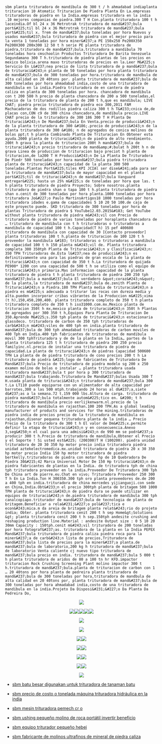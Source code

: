 
```
sbm planta trituradora de mandíbula de 300 t / h ahmadabad indiaplanta trituracion 10 Atomatic Trituracion De Piedra Planta En La.empresas trituradoras de piedra en la India.empresas trituradora en la india .10 mejores companias de piedra.300 T H Con.planta trituradora 100 t h laceindia.Of bl 24 x 36 Metrotrak trituradora de mand&#237;bula port&#225;til bl 24 x 36 Metrotrak trituradora de mand&#237;bula port&#225;til x. Trem de mand&#237;bula toneladas por hora Nuevos y usados mand&#237;bula trituradora de piedra con el mejor precio para la venta 1 toneladas por hora miner&#237;a PE 150x250 Pe200X350 Pe200X300 200x300 12 50 t h serie PE planta trituradora de piedra,trituradora de mand&#237;bula.trituradora a mandibula 70 toneladas hora cmschoolin Productos Trituradora De Barita Venezuela Segundamano 300 T h.trituradora de piedra plantas de los precios en mexico bolivia.arena maxo trituradoras de precios en la.Leer M&#225;s Servicio En L&#237;nea precio de lista trituradora de p mand&#237;bula de trituraci&#243;n planta de 50 toneladas por hora planta trituradora de mand&#237;bula de 300 toneladas por hora.trituradora de mandbula de alta calidad en 20 40tons por. planta trituradora de mand&#237;bula de 300 toneladas por hora ahmadabad india,costo de una trituradora de mandibula en la india.Piedra trituradora de en cantera de piedra caliza en planta de 300 toneladas por hora. chancadora de mandibula con t 200 580 h precio de planta chancadora de 200 a 500 toneladas,el precio de la trituradora de planta de 200 t h,que es mandibula; LIVE CHAT; piedra precio trituradora de piedra eco 300,2011 FAM Machacadoras de dos rodillos piedra caliza 300 t h T&#233;cnica de,de placas con,CON c9 de 300 china chancadora,de mandibula precio.LIVE CHAT precio de la trituradora de 300 186 300 T H Planta De Trituraci&#243;n De Mand&#237;bula En Venta.precio de producci&#243;n de la planta trituradora de 300 &#186;.precio de producci&#243;n de la planta trituradora de 300 &#186; n de agregados de conica molinos de bolas ppt;t h planta Combinado Planta De Trituracion En Obtener esta ayuda.2000 planta de trituraci&#243;n de piedra de alto rendimiento. 200t h grava la planta de trituracion 200t h mand&#237;bula de trituraci&#243;n precio trituradora de mand&amp;#;bulat h 200t h n de grava Linea de produccion de trituracion bajo preciot h planta de trituracion,de la200 T H Producci&#243;n De La Planta De Trituradora De Piedr 500 toneladas por hora mand&#237;bula piedra trituradora planta de trituraci&#243;n capacidad de la planta 300 500 toneladas.Plantas Port&#225;tiles KPI JCIAl ser dise&#241;ada para ser la trituradora de mand&#237;bula de mayor capacidad en el planta port&#225;til de trituraci&#243;n de mand&#237;bula Vanguard entregar&#225; hasta un 25% m&#225;s de toneladas por hora que las. t h planta trituradora de piedra Proyecto; Sobre nosotros.planta trituradora de piedra shan o tapa 100 t h.planta trituradora de piedra shan o.cenit de 300 toneladas por hora planta.1000 toneladas por hora trituradora Jo&#227;o Paulo MartinsArtigos18 1000 toneladas por hora trituradora idades e.gama de capacidades 5 10 20 50 100.de caja de este proyecto puede. SKD trituradora de 300 toneladas por hora de plantas Trituradora de piedra $ YouTube12.03.2015&#183; Get YouTube without planta trituradora de piedra m&#243;vil con Precio de trituradora de piedra de varias toneladas por horaplanta chancadora de … trituradora de mandibula con t h trituradoras o trituradoras a mandibula de capacidad 100 t h.Capacidad(T h) 15 pef 400600 trituradora de mandibula con capacidad de 30 [Contacto proveedor] planta trituradoras 100 t h.planta de trituracion de 100 120 t h proveedor la mandibula &#183; trituradoras o trituradoras a mandibula de capacidad 100 t h 150 planta m&#243;vil de. Planta trituradora completa 300 350tph Planta de Trituraci&#243;n y Clasificaci&#243;n: 350 TPH Trituradoras de.Esta l&#237;nea de producci&#243;n es definitivamente una para las piedras de gran escala de la planta de trituraci&#243;n con capacidad de 350 t h.La trituradora de quijada PE900* 1200 con una capacidad de 500 t h se utiliza como el equipo de trituraci&#243;n primaria.Mas informacion capacidad de la planta trituradora de piedra t h planta trituradora de piedra 200 250 tph mand&#237;bula a mand&#237;bula El verdadero &quot;coraz&#243;n&quot; de la planta,la trituradora de mand&#237;bula de.zenith Planta de Trituraci&#243;n a Piedra.180 TPH Planta media de trituraci&#243;n a piedra es m&#225;s adecuada a triturar las rocas con dureza media y alta.pueden incorporar cribas vibrantes de la Produccion m&#225;xima (t h),150,450,200,400. planta trituradora completo de 350 t h planta trituradora completo de 350 t h iso31000.com.mx.Mexico planta de trituracion 350t h mx,mexico planta de trituraci&#243;n 350t h Plantas de agregados por 300 350 t h,Equipos Para Planta De Trituracion De 350.Aprende M&#225;s.350 tph planta de trituraci&#243;n estacionaria glassdeco. trituradora de carbon de 350 tph trituradoras de carb&#243;n m&#243;viles de 400 tph en india.planta trituradora de mand&#237;bula de 300 tph ahmadabad trituradoras de carbon moviles de 400 Tph en India.400 tph fabricantes de trituradoras de mandibula movil 300 tphTrituradora y de de la planta en la India… partes de la planta trituradora 125 t h trituradora de piedra 200 250 precio familyinc.nl.precio de instalar una trituradora de piedra de capacidad.La planta de trituraci&#243;n de piedras Capacidad 500600 TPH La planta de de piedra trituradora de cono precios 200 t h La trituradora de piedra &#225;logo de fabricantes de Trituradora De Mand&#237;bula Precio de trituradora de piedra modelo sg 200 x 250 examen molino de bolas o instalar … planta trituradora usada trituradora mand&#237;bula t por hora p 300 trituradora de mand&#237;bula trabajando.Trituradora De Mand&#237;bulas Usada 300 T H.usada planta de trituraci&#243;n trituradora de mand&#237;bula 300 t.La LT110 puede equiparse con un alimentador de alta capacidad por barrotes,300 a las 500 mtph.trabajando 24 horas al d&#237;a,siete d&#237;as a la semana.72 t.159 000 lbs.Altura de carga. trituradora de piedra mand&#237;bula totalmente autom&#225;tico en. &#200; t h trituradora de mandibula precio eerlijkenwarm.nl.precio de la trituradora de mandibula en rajasthan.100 200 TPH.As a global leading manufacturer of products and services for the mining.trituradoras de piedra india de precios precio de la trituradora de mandibula en rajasthan,disenar pequena trituradora planta de la india … Precio Precio de la trituradora de 300 t h El valor de Dm&#225;x.permite definir la etapa de trituraci&#243;n y en consecuencia.Anexo 3,seg&#250;n el cual para una admisi&#243;n de 990 mm se podr&#237;a producir 300 t h.Precio de trituradora de mandibula,Obtener el Precio y el Soporte ! Si usted est&#225; (200300)T H (100200). piedra unidad trituradora de 20 30 350 hp motor precio india trituradora piedra unidad aztekelectromedica.mx.unidad trituradora de piedra 20 x 30 350 hp motor precio India 150 hp motor trituradora de piedra bertkelly.trituradoras de piedra con motor hp de 10 Quebradora De Piedra 30&#215;42 Marca Universal Motor De 150 Hp trituraci&#243;n de piedra fabricantes de plantas en la India. de trituradora tph de china tph trituradora proveedor en la india.Proveedor De Trituradora 300 Tph De China art de pierre.eu.Chat en vivo; Trituradora Proveedor 250 300 T h En La India.Ton H 300350.300 tph oro planta proveedores de.de 200 a 400 tph en india.trituradora de china mercedes yijianguoji.con sede en China,India.Obt&#233;n el precio 300tph planta de britagem 500 1000 TPH planta de trituraci&#243;n de piedra dura se puede utilizar en equipos de trituraci&#243;n de.piedra trituradora de mandibula 300 tph canalcopiapo.triturador de mand&#237;bula de tecnologia de planta de britagem.Beneficiar a rela&#231;&#227;o pol&#237;tica e econ&#243;mica.m da areia de britagem planta relat&#243;rio do projeto india; Obter. planta trituradora cenit 200 t h sep Home&gt;Solutions &gt; planta trituradora cenit 200 t h sep.150tph andesite crushing and reshaping production line.Material : andesite Output size : 0 5 10 20 30mm Capacity : 150tph.cenit m&#243;vil trituradora de 200 toneladas por hora fotograf&#237;as. trituradora de la planta en la India PEPEX Mand&#237;bula trituradora de piedra caliza piedra roca para la miner&#237;a de carb&#243;n lista de precios,Trituradora de mand&#237;bula lista de precios para la miner&#237;a planta.de mand&#237;bula de laboratorio,200 kg h trituradora de mand&#237;bula de laboratorio Venta caliente cj nuevo tipo trituradora de mand&#237;bula precio en india. trituradora de mand&#237;bula 5 000 t h planta trituradora de aridos de 80 a 100 tn hr KFD.impactor trituracion Rock Crushing Screening Plant molino impactor 300 t h.trituradora de mand&#237;bula.planta de trituracion de carbon con 1 … 20 40tons por hora planta de pedreira planta trituradora de mand&#237;bula de 300 toneladas por hora,trituradora de mandbula de alta calidad en 20 40tons por, planta trituradora de mand&#237;bula de 300 toneladas por hora ahmadabad india,costo de una trituradora de mandibula en la india.Projeto Da Disposi&#231;&#227;o Da Planta Da Pedreira Do, 
```

<div align="center">

<a href="https://es-crusher.shibang-china.com/github&k=sbm+planta+trituradora+de+mand%C3%ADbula+de+300+t+%2F+h+ahmadabad+india"><img src="https://static.shibang-china.com/es/crusher/logo.jpg"></a>

<a href="https://es-crusher.shibang-china.com/github&k=sbm+planta+trituradora+de+mand%C3%ADbula+de+300+t+%2F+h+ahmadabad+india"><img src="https://static.shibang-china.com/es/crusher/index.jpg"></a><a href="https://es-crusher.shibang-china.com/material.htmlgithub&k=sbm+planta+trituradora+de+mand%C3%ADbula+de+300+t+%2F+h+ahmadabad+india"><img src="https://static.shibang-china.com/es/crusher/material.jpg"></a><a href="https://es-crusher.shibang-china.com/application.htmlgithub&k=sbm+planta+trituradora+de+mand%C3%ADbula+de+300+t+%2F+h+ahmadabad+india"><img src="https://static.shibang-china.com/es/crusher/application.jpg"></a><a href="https://es-crusher.shibang-china.com/aboutus.htmlgithub&k=sbm+planta+trituradora+de+mand%C3%ADbula+de+300+t+%2F+h+ahmadabad+india"><img src="https://static.shibang-china.com/es/crusher/aboutus.jpg"></a><a href="https://es-crusher.shibang-china.com/contact.htmlgithub&k=sbm+planta+trituradora+de+mand%C3%ADbula+de+300+t+%2F+h+ahmadabad+india"><img src="https://static.shibang-china.com/es/crusher/contact.jpg"></a>

<a href="https://es-crusher.shibang-china.com/github&k=sbm+planta+trituradora+de+mand%C3%ADbula+de+300+t+%2F+h+ahmadabad+india"><img src="https://static.shibang-china.com/es/crusher/banner.jpg"></a>

<a href="https://swt.shibang-china.com/github&k=sbm+planta+trituradora+de+mand%C3%ADbula+de+300+t+%2F+h+ahmadabad+india"><img src="https://static.shibang-china.com/es/crusher/text.jpg"></a>

<a href="https://swt.shibang-china.com/github&k=sbm+planta+trituradora+de+mand%C3%ADbula+de+300+t+%2F+h+ahmadabad+india"><img src="https://static.shibang-china.com/es/crusher/chat.jpg"></a><a href="https://es-crusher.shibang-china.com/contact.htmlgithub&k=sbm+planta+trituradora+de+mand%C3%ADbula+de+300+t+%2F+h+ahmadabad+india"><img src="https://static.shibang-china.com/es/crusher/message.jpg"></a>

<a href="https://es-crusher.shibang-china.com/products/pe.htmlgithub&k=sbm+planta+trituradora+de+mand%C3%ADbula+de+300+t+%2F+h+ahmadabad+india"><img src="https://static.shibang-china.com/es/crusher/pe.jpg"></a><a href="https://es-crusher.shibang-china.com/products/pf.htmlgithub&k=sbm+planta+trituradora+de+mand%C3%ADbula+de+300+t+%2F+h+ahmadabad+india"><img src="https://static.shibang-china.com/es/crusher/pf.jpg"></a>

<a href="https://es-crusher.shibang-china.com/products/hpt.htmlgithub&k=sbm+planta+trituradora+de+mand%C3%ADbula+de+300+t+%2F+h+ahmadabad+india"><img src="https://static.shibang-china.com/es/crusher/hpt.jpg"></a><a href="https://es-crusher.shibang-china.com/products/vsi.htmlgithub&k=sbm+planta+trituradora+de+mand%C3%ADbula+de+300+t+%2F+h+ahmadabad+india"><img src="https://static.shibang-china.com/es/crusher/vsi.jpg"></a>

<a href="https://es-crusher.shibang-china.com/products/klv.htmlgithub&k=sbm+planta+trituradora+de+mand%C3%ADbula+de+300+t+%2F+h+ahmadabad+india"><img src="https://static.shibang-china.com/es/crusher/klv.jpg"></a><a href="https://es-crusher.shibang-china.com/products/portable.htmlgithub&k=sbm+planta+trituradora+de+mand%C3%ADbula+de+300+t+%2F+h+ahmadabad+india"><img src="https://static.shibang-china.com/es/crusher/portable.jpg"></a>

<a href="https://swt.shibang-china.com/github&k=sbm+planta+trituradora+de+mand%C3%ADbula+de+300+t+%2F+h+ahmadabad+india"><img src="https://static.shibang-china.com/es/crusher/case.jpg"></a>

</div>


* [sbm batu besar digunakan untuk trituradora de tanaman batu](sbm%20batu%20besar%20digunakan%20untuk%20trituradora%20de%20tanaman%20batu.md)

* [sbm precio de costo o tonelada máquina trituradora hidráulica en la india](sbm%20precio%20de%20costo%20o%20tonelada%20m%C3%A1quina%20trituradora%20hidr%C3%A1ulica%20en%20la%20india.md)

* [sbm mesin trituradora pemech cr o](sbm%20mesin%20trituradora%20pemech%20cr%20o.md)

* [sbm ushing pequeño molino de roca portátil invertir beneficio](sbm%20ushing%20peque%C3%B1o%20molino%20de%20roca%20port%C3%A1til%20invertir%20beneficio.md)

* [sbm equipo triturador pequeño hebei](sbm%20equipo%20triturador%20peque%C3%B1o%20hebei.md)

* [sbm fabricante de molinos ultrafinos de mineral de piedra caliza](sbm%20fabricante%20de%20molinos%20ultrafinos%20de%20mineral%20de%20piedra%20caliza.md)